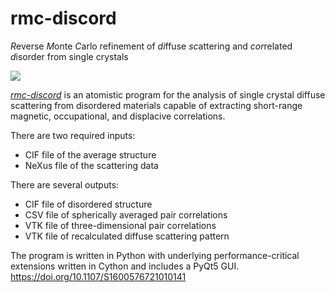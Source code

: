 # **rmc-discord**

*R*everse *M*onte *C*arlo refinement of *di*ffuse *sc*attering and
*cor*related *d*isorder from single crystals

![](https://github.com/zjmorgan/rmc-discord/blob/master/docs/banner.svg)

[*rmc-discord*](https://zjmorgan.github.io/rmc-discord/) is an atomistic program for the analysis of single crystal diffuse scattering from disordered materials capable of extracting short-range magnetic, occupational, and displacive correlations.

There are two required inputs:
- CIF file of the average structure
- NeXus file of the scattering data

There are several outputs:
- CIF file of disordered structure
- CSV file of spherically averaged pair correlations
- VTK file of three-dimensional pair correlations
- VTK file of recalculated diffuse scattering pattern

The program is written in Python with underlying performance-critical extensions written in Cython and includes a PyQt5 GUI.
https://doi.org/10.1107/S1600576721010141
